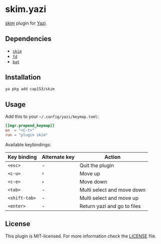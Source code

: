 # skim.yazi

[skim](https://github.com/skim-rs/skim) plugin for [Yazi](https://github.com/sxyazi/yazi).

## Dependencies

* [`skim`](https://github.com/skim-rs/skim)
* [`fd`](https://github.com/sharkdp/fd)
* [`bat`](https://github.com/sharkdp/bat)

## Installation

```sh
ya pkg add cap153/skim
```

## Usage

Add this to your `~/.config/yazi/keymap.toml`:

```toml
[[mgr.prepend_keymap]]
on  = "<C-t>"
run = "plugin skim"
```

Available keybindings:

| Key binding   | Alternate key | Action                      |
|---------------|---------------|-----------------------------|
| `<esc>`       | -             | Quit the plugin             |
| `<c-u>`       | <kbd>↑</kbd>  | Move up                     |
| `<c-e>`       | <kbd>↓</kbd>  | Move down                   |
| `<tab>`       | -             | Multi select and move down  |
| `<shift-tab>` | -             | Multi select and move up    |
| `<enter>`     | -             | Return yazi and go to files |

## License

This plugin is MIT-licensed. For more information check the [LICENSE](LICENSE) file.
